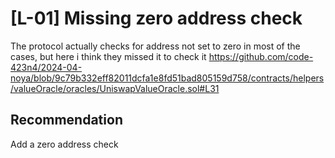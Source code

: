 # [L-01] Missing zero address check
The protocol actually checks for address not set to zero in most of the cases, but here i think they missed it to check it
https://github.com/code-423n4/2024-04-noya/blob/9c79b332eff82011dcfa1e8fd51bad805159d758/contracts/helpers/valueOracle/oracles/UniswapValueOracle.sol#L31
## Recommendation
Add a zero address check
